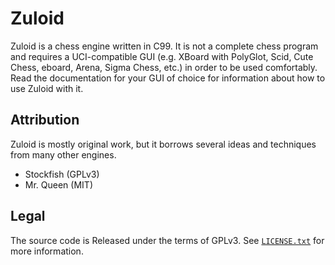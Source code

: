 # Zuloid

Zuloid is a chess engine written in C99. It is not a complete chess program and requires a UCI-compatible GUI (e.g. XBoard with PolyGlot, Scid, Cute Chess, eboard, Arena, Sigma Chess, etc.) in order to be used comfortably. Read the documentation for your GUI of choice for information about how to use Zuloid with it.


## Attribution

Zuloid is mostly original work, but it borrows several ideas and techniques from many other engines.

- Stockfish (GPLv3)
- Mr. Queen (MIT)

## Legal

The source code is Released under the terms of GPLv3. See [`LICENSE.txt`](LICENSE.txt) for more information.
